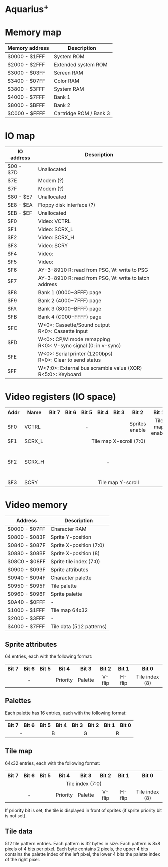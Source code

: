 # Aquarius<sup>+</sup>

# Memory map

| Memory address | Description            |
|----------------|------------------------|
| $0000 - $1FFF  | System ROM             |
| $2000 - $2FFF  | Extended system ROM    |
| $3000 - $03FF  | Screen RAM             |
| $3400 - $07FF  | Color RAM              |
| $3800 - $3FFF  | System RAM             |
| $4000 - $7FFF  | Bank 1                 |
| $8000 - $BFFF  | Bank 2                 |
| $C000 - $FFFF  | Cartridge ROM / Bank 3 |

# IO map

| IO address | Description                                                      |
|------------|------------------------------------------------------------------|
| $00 - $7D  | Unallocated                                                      |
| $7E        | Modem (?)                                                        |
| $7F        | Modem (?)                                                        |
| $80 - $E7  | Unallocated                                                      |
| $E8 - $EA  | Floppy disk interface (?)                                        |
| $EB - $EF  | Unallocated                                                      |
| $F0        | Video: VCTRL                                                     |
| $F1        | Video: SCRX_L                                                    |
| $F2        | Video: SCRX_H                                                    |
| $F3        | Video: SCRY                                                      |
| $F4        | Video:                                                           |
| $F5        | Video:                                                           |
| $F6        | AY-3-8910 R: read from PSG, W: write to PSG                      |
| $F7        | AY-3-8910 R: read from PSG, W: write to latch address            |
| $F8        | Bank 1 ($0000-$3FFF) page                                        |
| $F9        | Bank 2 ($4000-$7FFF) page                                        |
| $FA        | Bank 3 ($8000-$BFFF) page                                        |
| $FB        | Bank 4 ($C000-$FFFF) page                                        |
| $FC        | W<0>: Cassette/Sound output<br/>R<0>: Cassette input             |
| $FD        | W<0>: CP/M mode remapping<br/>R<0>: V-sync signal (0: in v-sync) |
| $FE        | W<0>: Serial printer (1200bps)<br/>R<0>: Clear to send status    |
| $FF        | W<7:0>: External bus scramble value (XOR)<br/>R<5:0>: Keyboard   |

# Video registers (IO space)

<table>
	<tr>
		<th>Addr</th>
		<th>Name</th>
		<th>Bit&nbsp;7</th>
		<th>Bit&nbsp;6</th>
		<th>Bit&nbsp;5 </th>
		<th>Bit&nbsp;4</th>
		<th>Bit&nbsp;3 </th>
		<th>Bit&nbsp;2</th>
		<th>Bit&nbsp;1 </th>
		<th>Bit&nbsp;0</th>
	</tr>
    <tr>
        <td>$F0</td>
        <td>VCTRL</td>
        <td colspan="5" align="center">-</td>
        <td colspan="1" align="center">Sprites enable</td>
        <td colspan="1" align="center">Tile map enable</td>
        <td colspan="1" align="center">Text enable</td>
    </tr>
    <tr>
        <td>$F1</td>
        <td>SCRX_L</td>
        <td colspan="8" align="center">Tile map X-scroll (7:0)</td>
    </tr>
    <tr>
        <td>$F2</td>
        <td>SCRX_H</td>
        <td colspan="7" align="center">-</td>
        <td colspan="1" align="center">Tile map X-scroll (8)</td>
    </tr>
    <tr>
        <td>$F3</td>
        <td>SCRY</td>
        <td colspan="8" align="center">Tile map Y-scroll</td>
    </tr>
</table>

# Video memory

| Address       | Description              |
|---------------|--------------------------|
| $0000 - $07FF | Character RAM            |
| $0800 - $083F | Sprite Y-position        |
| $0840 - $087F | Sprite X-position (7:0)  |
| $0880 - $08BF | Sprite X-position (8)    |
| $08C0 - $08FF | Sprite tile index (7:0)  |
| $0900 - $093F | Sprite attributes        |
| $0940 - $094F | Character palette        |
| $0950 - $095F | Tile palette             |
| $0960 - $096F | Sprite palette           |
| $0A40 - $0FFF | -                        |
| $1000 - $1FFF | Tile map 64x32           |
| $2000 - $3FFF | -                        |
| $4000 - $7FFF | Tile data (512 patterns) |

## Sprite attributes
64 entries, each with the following format:

<table>
	<tr>
		<th>Bit&nbsp;7</th>
		<th>Bit&nbsp;6</th>
		<th>Bit&nbsp;5</th>
		<th>Bit&nbsp;4</th>
		<th>Bit&nbsp;3</th>
		<th>Bit&nbsp;2</th>
		<th>Bit&nbsp;1</th>
		<th>Bit&nbsp;0</th>
	</tr>
	<tr>
		<td align="center" colspan="3">-</td>
		<td align="center" colspan="1">Priority</td>
		<td align="center" colspan="1">Palette</td>
		<td align="center" colspan="1">V-flip</td>
		<td align="center" colspan="1">H-flip</td>
		<td align="center" colspan="1">Tile index (8)</td>
	</tr>
</table>

## Palettes
Each palette has 16 entries, each with the following format:

<table>
	<tr>
		<th>Bit&nbsp;7</th>
		<th>Bit&nbsp;6</th>
		<th>Bit&nbsp;5</th>
		<th>Bit&nbsp;4</th>
		<th>Bit&nbsp;3</th>
		<th>Bit&nbsp;2</th>
		<th>Bit&nbsp;1</th>
		<th>Bit&nbsp;0</th>
	</tr>
	<tr>
		<td align="center" colspan="2">-</td>
		<td align="center" colspan="2">B</td>
		<td align="center" colspan="2">G</td>
		<td align="center" colspan="2">R</td>
	</tr>
</table>


## Tile map
64x32 entries, each with the following format:

<table>
	<tr>
		<th>Bit&nbsp;7</th>
		<th>Bit&nbsp;6</th>
		<th>Bit&nbsp;5</th>
		<th>Bit&nbsp;4</th>
		<th>Bit&nbsp;3</th>
		<th>Bit&nbsp;2</th>
		<th>Bit&nbsp;1</th>
		<th>Bit&nbsp;0</th>
	</tr>
	<tr>
		<td align="center" colspan="8">Tile index (7:0)</td>
	</tr>
	<tr>
		<td align="center" colspan="3">-</td>
		<td align="center" colspan="1">Priority</td>
		<td align="center" colspan="1">Palette</td>
		<td align="center" colspan="1">V-flip</td>
		<td align="center" colspan="1">H-flip</td>
		<td align="center" colspan="1">Tile index (8)</td>
	</tr>
</table>

If priority bit is set, the tile is displayed in front of sprites (if sprite priority bit is not set).

## Tile data

512 tile pattern entries. Each pattern is 32 bytes in size. Each pattern is 8x8 pixels of 4 bits per pixel. Each byte contains 2 pixels, the upper 4 bits contains the palette index of the left pixel, the lower 4 bits the palette index of the right pixel.
